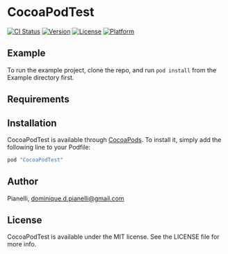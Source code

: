 # CocoaPodTest

[![CI Status](http://img.shields.io/travis/dpianelli/CocoaPodTest.svg?style=flat)](https://travis-ci.org/ddpiane1/CocoaPodTest)
[![Version](https://img.shields.io/cocoapods/v/CocoaPodTest.svg?style=flat)](http://cocoapods.org/pods/CocoaPodTest)
[![License](https://img.shields.io/cocoapods/l/CocoaPodTest.svg?style=flat)](http://cocoapods.org/pods/CocoaPodTest)
[![Platform](https://img.shields.io/cocoapods/p/CocoaPodTest.svg?style=flat)](http://cocoapods.org/pods/CocoaPodTest)

## Example

To run the example project, clone the repo, and run `pod install` from the Example directory first.

## Requirements

## Installation

CocoaPodTest is available through [CocoaPods](http://cocoapods.org). To install
it, simply add the following line to your Podfile:

```ruby
pod "CocoaPodTest"
```

## Author

Pianelli, dominique.d.pianelli@gmail.com

## License

CocoaPodTest is available under the MIT license. See the LICENSE file for more info.
